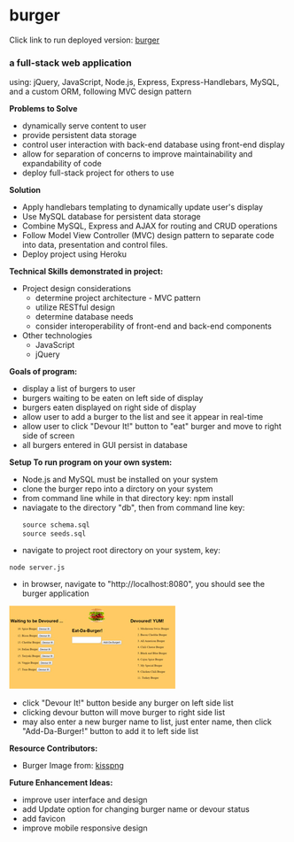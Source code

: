 # burger

Click link to run deployed version: [burger](https://obscure-scrubland-98511.herokuapp.com/)

### a full-stack web application
using: jQuery, JavaScript, Node.js, Express, Express-Handlebars, MySQL, and a custom ORM, following MVC design pattern 

**Problems to Solve**
* dynamically serve content to user
* provide persistent data storage
* control user interaction with back-end database using front-end display
* allow for separation of concerns to improve maintainability and expandability of code
* deploy full-stack project for others to use

**Solution** 

* Apply handlebars templating to dynamically update user's display
* Use MySQL database for persistent data storage
* Combine MySQL, Express and AJAX for routing and CRUD operations
* Follow Model View Controller (MVC) design pattern to separate code into 
  data, presentation and control files.
* Deploy project using Heroku
 

**Technical Skills demonstrated in project:**
* Project design considerations
  * determine project architecture - MVC pattern
  * utilize RESTful design
  * determine database needs
  * consider interoperability of front-end and back-end components  
* Other technologies
    * JavaScript
    * jQuery
    
**Goals of program:**
* display a list of burgers to user 
* burgers waiting to be eaten on left side of display
* burgers eaten displayed on right side of display 
* allow user to add a burger to the list and see it appear in real-time
* allow user to click "Devour It!" button to "eat" burger and move to right side of screen
* all burgers entered in GUI persist in database

**Setup To run program on your own system:**
* Node.js and MySQL must be installed on your system 
* clone the burger repo into a dirctory on your system
* from command line while in that directory key: npm install
* naviagate to the directory "db", then from command line key:
   ```
   source schema.sql
   source seeds.sql
   ``` 
* navigate to project root directory on your system, key: 
 ```
 node server.js
  ```
* in browser, navigate to "http://localhost:8080", you should see the burger application

![Burger Application Page](/public/assets/img/index.jpg)

* click "Devour It!" button beside any burger on left side list
* clicking devour button will move burger to right side list
* may also enter a new burger name to list, 
   just enter name, then click "Add-Da-Burger!" button to add it to left side list

**Resource Contributors:**
* Burger Image from: [kisspng](https://kisspng.com/free/burgers.html)


**Future Enhancement Ideas:**
* improve user interface and design
* add Update option for changing burger name or devour status
* add favicon
* improve mobile responsive design
